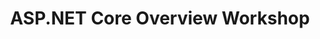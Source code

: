---
type: workshop
id: aspnet-core-overview-workshop
title: ASP.NET Core Overview Workshop
repo: dotnet-presentations/aspnetcore-workshop
link: https://github.com/dotnet-presentations/aspnetcore-workshop
content: "This ASP.NET Core workshop is broken down by topics: middleware, front-end, etc."
---